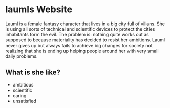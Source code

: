 # laumls Website

Lauml is a female fantasy character that lives in a big city full of villans. She is using all sorts of technical and scientific devices to protect the cities inhabitants form the evil. The problem is: nothing quite works out as supposed to because materiality has decided to resist her ambitions. Lauml never gives up but always fails to achieve big changes for society not realizing that she is ending up helping people around her with very small daily problems.

## What is she like?

* ambitious
* scientific
* caring
* unsatisfied
